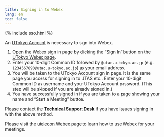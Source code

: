 ```yaml
---
title: Signing in to Webex
lang: en
toc: false
---
```

{% include sso.html %}


An [UTokyo Account](https://www.u-tokyo.ac.jp/adm/dics/ja/account.html) is necessary to sign into Webex.

1. Open the Webex sign in page by clicking the “Sign In” button on the [UTokyo Webex page](https://utelecon.webex.com/).
1. Enter your 10-digit Common ID followed by `@utac.u-tokyo.ac.jp` (e.g. `1234567890@utac.u-tokyo.ac.jp`) as your email address.
1. You will be taken to the UTokyo Account sign in page. It is the same page you access for signing in to UTAS etc.. Enter your 10-digit Common ID as username and your UTokyo Account password. (This step will be skipped if you are already signed in.)
1. You have successfully signed in if you are taken to a page showing your name and “Start a Meeting” button.

Please contact the **[Technical Support Desk](/supports/)** if you have issues signing in with the above method.

Please visit the [utelecon Webex page](/webex/) to learn how to use Webex for your meetings.
